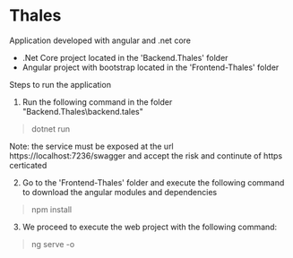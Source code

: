 # Thales

Application developed with angular and .net core

- .Net Core project located in the 'Backend.Thales' folder
- Angular project with bootstrap located in the 'Frontend-Thales' folder 

Steps to run the application

1) Run the following command in the folder "Backend.Thales\backend.tales"
> dotnet run
	
Note: the service must be exposed at the url https://localhost:7236/swagger and accept the risk and continute of https certicated

2) Go to the 'Frontend-Thales' folder and execute the following command to download the angular modules and dependencies
> npm install

3) We proceed to execute the web project with the following command:
> ng serve -o 